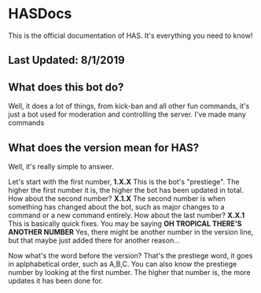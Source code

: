 # HASDocs
This is the official documentation of HAS. It's everything you need to know!


## Last Updated: 8/1/2019

## What does this bot do?
Well, it does a lot of things, from kick-ban and all other fun commands, it's just a bot used for moderation and controlling the server. I've made many commands



## What does the version mean for HAS?
Well, it's really simple to answer.

Let's start with the first number,
**1.X.X**
This is the bot's "prestiege". The higher the first number it is, the higher the bot has been updated in total.
How about the second number?
**X.1.X**
The second number is when something has changed about the bot, such as major changes to a command or a new command entirely.
How about the last number?
**X.X.1**
This is basically quick fixes.
You may be saying **OH TROPICAL THERE'S ANOTHER NUMBER**
Yes, there might be another number in the version line, but that maybe just added there for another reason...

Now what's the word before the version? That's the prestiege word, it goes in aplphabetical order, such as A,B,C. You can also know the prestiege number by looking at the first number. The higher that number is, the more updates it has been done for.


